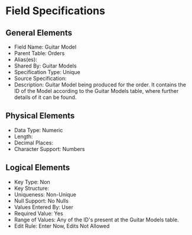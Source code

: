 # Field Specifications

## General Elements

- Field Name: Guitar Model
- Parent Table: Orders
- Alias(es):
- Shared By: Guitar Models
- Specification Type: Unique 
- Source Specification: 
- Description: Guitar Model being produced for the order. It contains the ID of the Model according to the Guitar Models table, where further details of it can be found.

## Physical Elements

- Data Type: Numeric
- Length: 
- Decimal Places: 
- Character Support: Numbers

## Logical Elements

- Key Type: Non
- Key Structure: 
- Uniqueness: Non-Unique
- Null Support: No Nulls
- Values Entered By: User
- Required Value: Yes
- Range of Values: Any of the ID's present at the Guitar Models table.
- Edit Rule: Enter Now, Edits Not Allowed
